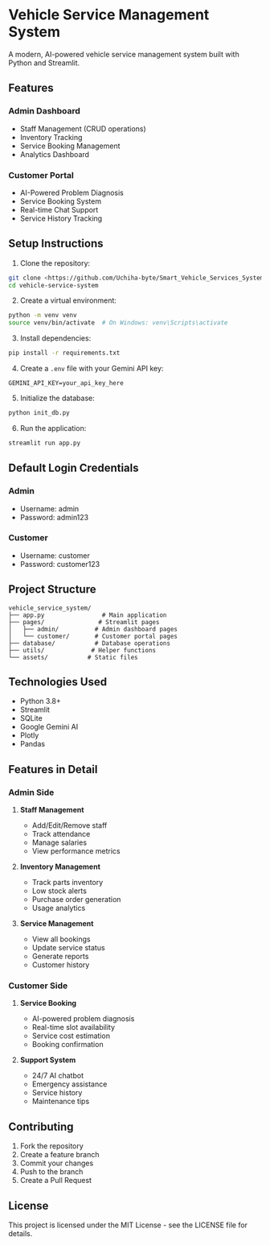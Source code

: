 # Vehicle Service Management System

A modern, AI-powered vehicle service management system built with Python and Streamlit.

## Features

### Admin Dashboard
- Staff Management (CRUD operations)
- Inventory Tracking
- Service Booking Management
- Analytics Dashboard

### Customer Portal
- AI-Powered Problem Diagnosis
- Service Booking System
- Real-time Chat Support
- Service History Tracking

## Setup Instructions

1. Clone the repository:
```bash
git clone <https://github.com/Uchiha-byte/Smart_Vehicle_Services_System.git>
cd vehicle-service-system
```

2. Create a virtual environment:
```bash
python -m venv venv
source venv/bin/activate  # On Windows: venv\Scripts\activate
```

3. Install dependencies:
```bash
pip install -r requirements.txt
```

4. Create a `.env` file with your Gemini API key:
```
GEMINI_API_KEY=your_api_key_here
```

5. Initialize the database:
```bash
python init_db.py
```

6. Run the application:
```bash
streamlit run app.py
```

## Default Login Credentials

### Admin
- Username: admin
- Password: admin123

### Customer
- Username: customer
- Password: customer123

## Project Structure

```
vehicle_service_system/
├── app.py                # Main application
├── pages/               # Streamlit pages
│   ├── admin/          # Admin dashboard pages
│   └── customer/       # Customer portal pages
├── database/           # Database operations
├── utils/             # Helper functions
└── assets/           # Static files
```

## Technologies Used

- Python 3.8+
- Streamlit
- SQLite
- Google Gemini AI
- Plotly
- Pandas

## Features in Detail

### Admin Side

1. **Staff Management**
   - Add/Edit/Remove staff
   - Track attendance
   - Manage salaries
   - View performance metrics

2. **Inventory Management**
   - Track parts inventory
   - Low stock alerts
   - Purchase order generation
   - Usage analytics

3. **Service Management**
   - View all bookings
   - Update service status
   - Generate reports
   - Customer history

### Customer Side

1. **Service Booking**
   - AI-powered problem diagnosis
   - Real-time slot availability
   - Service cost estimation
   - Booking confirmation

2. **Support System**
   - 24/7 AI chatbot
   - Emergency assistance
   - Service history
   - Maintenance tips

## Contributing

1. Fork the repository
2. Create a feature branch
3. Commit your changes
4. Push to the branch
5. Create a Pull Request

## License

This project is licensed under the MIT License - see the LICENSE file for details. 